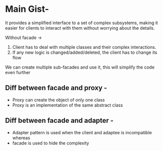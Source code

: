 # Main Gist-
It provides a simplified interface to a set of complex subsystems, making it easier for clients to interact with them without worrying about the details.

Without facade → 
1. Client has to deal with multiple classes and their complex interactions.
2. If any new logic is changed/added/deleted, the client has to change its flow

We can create multiple sub-facades and use it, this will simplify the code even further

## Diff between facade and proxy -
- Proxy can create the object of only one class
- Proxy is an implementation of the same abstract class

## Diff between facade and adapter - 
- Adapter pattern is used when the client and adaptee is incompatible whereas
- facade is used to hide the complexity
